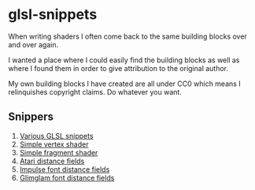 # glsl-snippets


When writing shaders I often come back to the same building blocks over and over again.

I wanted a place where I could easily find the building blocks as well as where I found them in order to give attribution to the original author.

My own building blocks I have created are all under CC0 which means I relinquishes copyright claims. Do whatever you want.

## Snippers

1. [Various GLSL snippets](src/snippets.glsl)
1. [Simple vertex shader](src/vertex_shader.glsl)
1. [Simple fragment shader](src/fragment_shader.glsl)
1. [Atari distance fields](src/atari.glsl)
1. [Impulse font distance fields](src/impulse_font.glsl)
1. [Glimglam font distance fields](src/glimglam_font.glsl)



